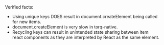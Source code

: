 Verified facts:
- Using unique keys DOES result in document.createElement being called for new items.
- document.createElement is very slow in torq-native.
- Recycling keys can result in unintended state sharing between item react components as they are interpreted by React as the same element.
